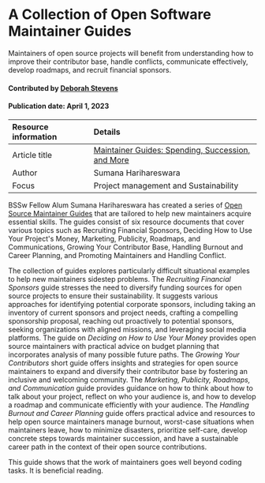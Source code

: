 # A Collection of Open Software Maintainer Guides

<!--deck text start-->
Maintainers of open source projects will benefit from understanding how to improve their contributor base, handle conflicts, communicate effectively, develop roadmaps, and recruit financial sponsors.
<!--deck text end-->

#### Contributed by [Deborah Stevens](https://github.com/haikudeb)

#### Publication date: April 1, 2023

<!--body text start-->
Resource information | Details
:--- | :--- 
Article title  | [Maintainer Guides: Spending, Succession, and More](https://buttondown.email/Changeset/archive/maintainer-guides-spending-succession-more/)
Author | Sumana Harihareswara
Focus | Project management and Sustainability


BSSw Fellow Alum Sumana Harihareswara has created a series of [Open Source Maintainer Guides](https://buttondown.email/Changeset/archive/maintainer-guides-spending-succession-more/) that are tailored to help new maintainers acquire essential skills. The guides consist of six resource documents that cover various topics such as Recruiting Financial Sponsors, Deciding How to Use Your Project's Money, Marketing, Publicity, Roadmaps, and Communications, Growing Your Contributor Base, Handling Burnout and Career Planning, and Promoting Maintainers and Handling Conflict.

The collection of guides explores particularly difficult situational examples to help new maintainers sidestep problems. The *Recruiting Financial Sponsors* guide stresses the need to diversify funding sources for open source projects to ensure their sustainability. It suggests various approaches for identifying potential corporate sponsors, including taking an inventory of current sponsors and project needs, crafting a compelling sponsorship proposal, reaching out proactively to potential sponsors, seeking organizations with aligned missions, and leveraging social media platforms. The guide on *Deciding on How to Use Your Money* provides open source maintainers with practical advice on budget planning that incorporates analysis of many possible future paths. The *Growing Your Contributors* short guide offers insights and strategies for open source maintainers to expand and diversify their contributor base by fostering an inclusive and welcoming community. The *Marketing, Publicity, Roadmaps, and Communication* guide provides guidance on how to think about how to talk about your project, reflect on who your audience is, and how to develop a roadmap and communicate efficiently with your audience. The *Handling Burnout and Career Planning* guide offers practical advice and resources to help open source maintainers manage burnout, worst-case situations when maintainers leave, how to minimize disasters, prioritize self-care, develop concrete steps towards maintainer succession, and have a sustainable career path in the context of their open source contributions.

This guide shows that the work of maintainers goes well beyond coding tasks.  It is beneficial reading. 

<!--body  text end-->
 
<!---
Publish: yes
Pinned: no
RSS update: 2023-04-01
Topics: projects and organizations
--->
